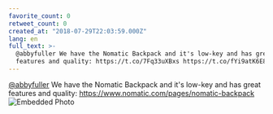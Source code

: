 ```yaml
---
favorite_count: 0
retweet_count: 0
created_at: "2018-07-29T22:03:59.000Z"
lang: en
full_text: >-
  @abbyfuller We have the Nomatic Backpack and it's low-key and has great
  features and quality: https://t.co/7Fq33uXBxs https://t.co/fYi9atK6E8
---
```


[@abbyfuller](https://twitter.com/abbyfuller) We have the Nomatic Backpack and
it's low-key and has great features and quality:
<https://www.nomatic.com/pages/nomatic-backpack>
![Embedded Photo](https://twitter-media-coderbyheart.s3.eu-north-1.amazonaws.com/1023690627018645506-DjThMYzXgAAXhMa.jpg)
